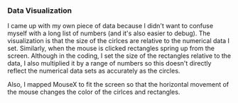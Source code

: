 ### Data Visualization

I came up with my own piece of data because I didn't want to confuse myself with a long list of numbers (and it's also easier
to debug). The visualization is that the size of the cirlces are relative to the numerical data I set. Similarly, when the
mouse is clicked rectangles spring up from the screen. Although in the coding, I set the size of the rectangles relative to the
data, I also multiplied it by a range of numbers so this doesn't directly reflect the numerical data sets as accurately as the
circles.

Also, I mapped MouseX to fit the screen so that the horizontal movement of the mouse changes the color of the cirlces and rectangles.
